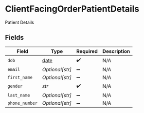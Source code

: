 # ClientFacingOrderPatientDetails

Patient Details


## Fields

| Field                                                                | Type                                                                 | Required                                                             | Description                                                          |
| -------------------------------------------------------------------- | -------------------------------------------------------------------- | -------------------------------------------------------------------- | -------------------------------------------------------------------- |
| `dob`                                                                | [date](https://docs.python.org/3/library/datetime.html#date-objects) | :heavy_check_mark:                                                   | N/A                                                                  |
| `email`                                                              | *Optional[str]*                                                      | :heavy_minus_sign:                                                   | N/A                                                                  |
| `first_name`                                                         | *Optional[str]*                                                      | :heavy_minus_sign:                                                   | N/A                                                                  |
| `gender`                                                             | *str*                                                                | :heavy_check_mark:                                                   | N/A                                                                  |
| `last_name`                                                          | *Optional[str]*                                                      | :heavy_minus_sign:                                                   | N/A                                                                  |
| `phone_number`                                                       | *Optional[str]*                                                      | :heavy_minus_sign:                                                   | N/A                                                                  |